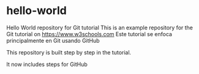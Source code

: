 # hello-world
Hello World repository for Git tutorial
This is an example repository for the Git tutorial on https://www.w3schools.com
Este tutorial se enfoca principalmente en Git usando GitHub

This repository is built step by step in the tutorial.

It now includes steps for GitHub
